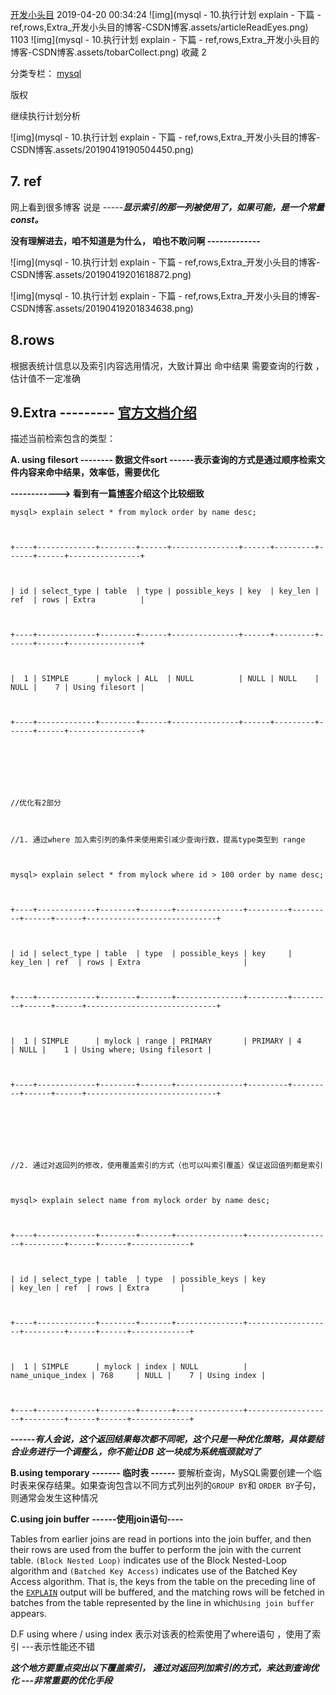 [开发小头目](https://blog.csdn.net/qq_33199919) 2019-04-20 00:34:24 ![img](mysql - 10.执行计划 explain - 下篇 - ref,rows,Extra_开发小头目的博客-CSDN博客.assets/articleReadEyes.png) 1103 ![img](mysql - 10.执行计划 explain - 下篇 - ref,rows,Extra_开发小头目的博客-CSDN博客.assets/tobarCollect.png) 收藏 2

分类专栏： [mysql](https://blog.csdn.net/qq_33199919/category_8763367.html)

版权

继续执行计划分析

![img](mysql - 10.执行计划 explain - 下篇 - ref,rows,Extra_开发小头目的博客-CSDN博客.assets/20190419190504450.png)

## 7. ref 

网上看到很多博客 说是 -----***显示索引的那一列被使用了，如果可能，是一个常量const。***

**没有理解进去，咱不知道是为什么， 咱也不敢问啊 -------------**

![img](mysql - 10.执行计划 explain - 下篇 - ref,rows,Extra_开发小头目的博客-CSDN博客.assets/20190419201618872.png)

![img](mysql - 10.执行计划 explain - 下篇 - ref,rows,Extra_开发小头目的博客-CSDN博客.assets/20190419201834638.png)

## 8.rows

 根据表统计信息以及索引内容选用情况，大致计算出 命中结果 需要查询的行数 ，估计值不一定准确

## 9.Extra  --------- [官方文档介绍](https://dev.mysql.com/doc/refman/8.0/en/explain-output.html#explain_extra)

   描述当前检索包含的类型：

 **A. using filesort   -------- 数据文件sort ------表示查询的方式是通过顺序检索文件内容来命中结果，效率低，需要优化**

**------------> 看到有一篇[博客](https://blog.csdn.net/imzoer/article/details/8485680)介绍这个比较细致**

```
mysql> explain select * from mylock order by name desc;



+----+-------------+--------+------+---------------+------+---------+------+------+----------------+



| id | select_type | table  | type | possible_keys | key  | key_len | ref  | rows | Extra          |



+----+-------------+--------+------+---------------+------+---------+------+------+----------------+



|  1 | SIMPLE      | mylock | ALL  | NULL          | NULL | NULL    | NULL |    7 | Using filesort |



+----+-------------+--------+------+---------------+------+---------+------+------+----------------+



 



//优化有2部分



//1. 通过where 加入索引列的条件来使用索引减少查询行数，提高type类型到 range



mysql> explain select * from mylock where id > 100 order by name desc;



+----+-------------+--------+-------+---------------+---------+---------+------+------+-----------------------------+



| id | select_type | table  | type  | possible_keys | key     | key_len | ref  | rows | Extra                       |



+----+-------------+--------+-------+---------------+---------+---------+------+------+-----------------------------+



|  1 | SIMPLE      | mylock | range | PRIMARY       | PRIMARY | 4       | NULL |    1 | Using where; Using filesort |



+----+-------------+--------+-------+---------------+---------+---------+------+------+-----------------------------+



 



//2. 通过对返回列的修改，使用覆盖索引的方式（也可以叫索引覆盖）保证返回值列都是索引 



mysql> explain select name from mylock order by name desc;



+----+-------------+--------+-------+---------------+-------------------+---------+------+------+-------------+



| id | select_type | table  | type  | possible_keys | key               | key_len | ref  | rows | Extra       |



+----+-------------+--------+-------+---------------+-------------------+---------+------+------+-------------+



|  1 | SIMPLE      | mylock | index | NULL          | name_unique_index | 768     | NULL |    7 | Using index |



+----+-------------+--------+-------+---------------+-------------------+---------+------+------+-------------+
```

***------有人会说，这个返回结果每次都不同呢，这个只是一种优化策略，具体要结合业务进行一个调整么，你不能让DB 这一块成为系统瓶颈就对了***

**B.using temporary ------- 临时表 ------**  要解析查询，MySQL需要创建一个临时表来保存结果。如果查询包含以不同方式列出列的`GROUP BY`和 `ORDER BY`子句，则通常会发生这种情况

**C.using join buffer** **------使用join语句----** 

Tables from earlier joins are read in portions into the join buffer, and then their rows are used from the buffer to perform the join with the current table. `(Block Nested Loop)` indicates use of the Block Nested-Loop algorithm and `(Batched Key Access)` indicates use of the Batched Key Access algorithm. That is, the keys from the table on the preceding line of the [`EXPLAIN`](https://dev.mysql.com/doc/refman/8.0/en/explain.html) output will be buffered, and the matching rows will be fetched in batches from the table represented by the line in which`Using join buffer` appears.

D.F using where / using index  表示对该表的检索使用了where语句 ，使用了索引 ---表示性能还不错

***这个地方要重点突出以下覆盖索引， 通过对返回列加索引的方式，来达到查询优化 ---非常重要的优化手段***